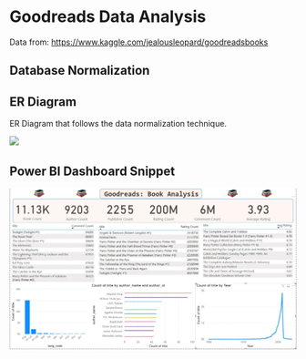 # Goodreads Data Analysis



Data from: https://www.kaggle.com/jealousleopard/goodreadsbooks

## Database Normalization

## ER Diagram
ER Diagram that follows the data normalization technique.

<img src="https://github.com/JasonYao3/goodreads/blob/master/Goodreads%20ER%20diagram.png" >

## Power BI Dashboard Snippet
<img src= "https://github.com/JasonYao3/Goodreads_books/blob/master/PowerBi%20snippet.JPG">


